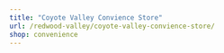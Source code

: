 ```yaml
---
title: "Coyote Valley Convience Store"
url: /redwood-valley/coyote-valley-convience-store/
shop: convenience
---
```


